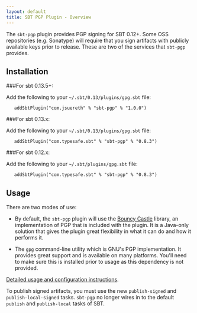 ```yaml
---
layout: default
title: SBT PGP Plugin - Overview
---
```


The `sbt-pgp` plugin provides PGP signing for SBT 0.12+.  Some OSS repositories (e.g. Sonatype) will require that you sign artifacts with publicly available keys prior to release.  These are two of the services that `sbt-pgp` provides.

## Installation ##


###For sbt 0.13.5+:


Add the following to your `~/.sbt/0.13/plugins/gpg.sbt` file:
   
```
   addSbtPlugin("com.jsuereth" % "sbt-pgp" % "1.0.0")
```


###For sbt 0.13.x:


Add the following to your `~/.sbt/0.13/plugins/gpg.sbt` file:
   
```
   addSbtPlugin("com.typesafe.sbt" % "sbt-pgp" % "0.8.3")
```

###For sbt 0.12.x:

Add the following to your `~/.sbt/plugins/gpg.sbt` file:
   
```
   addSbtPlugin("com.typesafe.sbt" % "sbt-pgp" % "0.8.3")
```


## Usage

There are two modes of use:

* By default, the `sbt-pgp` plugin will use the [Bouncy Castle](http://www.bouncycastle.org/) library, an implementation of PGP that is included with the plugin.  It is a Java-only solution that gives the plugin great flexibility in what it can do and how it performs it.

* The `gpg` command-line utility which is GNU's PGP implementation.  It provides great support and is available on many platforms.  You'll need to make sure this is installed prior to usage as this dependency is not provided.

[Detailed usage and configuration instructions](usage.html).

To publish signed artifacts, you must use the new `publish-signed` and `publish-local-signed` tasks.  `sbt-pgp` no longer wires in to the default `publish` and `publish-local` tasks of SBT.
